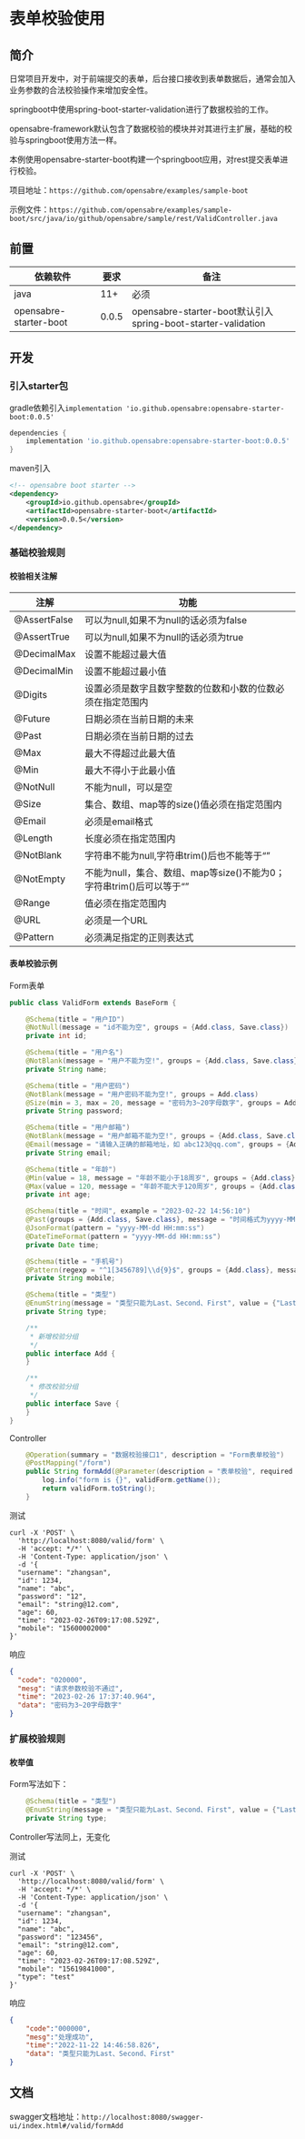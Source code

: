 # 表单校验使用

## 简介

⽇常项⽬开发中，对于前端提交的表单，后台接⼝接收到表单数据后，通常会加⼊业务参数的合法校验操作来增加安全性。

springboot中使用spring-boot-starter-validation进行了数据校验的⼯作。

opensabre-framework默认包含了数据校验的模块并对其进行主扩展，基础的校验与springboot使用方法一样。


本例使用opensabre-starter-boot构建一个springboot应用，对rest提交表单进行校验。

项目地址：`https://github.com/opensabre/examples/sample-boot`

示例文件：`https://github.com/opensabre/examples/sample-boot/src/java/io/github/opensabre/sample/rest/ValidController.java`

## 前置

| 依赖软件                    | 要求     | 备注                                             |
| ------------------------- | -------- | -----------------------------------------------------------|
| java                      | 11+      | 必须                                             |
| opensabre-starter-boot    | 0.0.5    | opensabre-starter-boot默认引入spring-boot-starter-validation |

## 开发

### 引入starter包

gradle依赖引入`implementation 'io.github.opensabre:opensabre-starter-boot:0.0.5'`

```groovy
dependencies {
    implementation 'io.github.opensabre:opensabre-starter-boot:0.0.5'
}
```

maven引入

```xml
<!-- opensabre boot starter -->
<dependency>
    <groupId>io.github.opensabre</groupId>
    <artifactId>opensabre-starter-boot</artifactId>
    <version>0.0.5</version>
</dependency>
```

### 基础校验规则

#### 校验相关注解

| 注解           | 功能        |
|---------------|-------------|
|@AssertFalse   | 可以为null,如果不为null的话必须为false|
|@AssertTrue    | 可以为null,如果不为null的话必须为true |
|@DecimalMax    | 设置不能超过最⼤值 |
|@DecimalMin    | 设置不能超过最⼩值 |
|@Digits        | 设置必须是数字且数字整数的位数和⼩数的位数必须在指定范围内|
|@Future        | ⽇期必须在当前⽇期的未来|
|@Past          | ⽇期必须在当前⽇期的过去|
|@Max           | 最⼤不得超过此最⼤值|
|@Min           | 最⼤不得⼩于此最⼩值|
|@NotNull       | 不能为null，可以是空|
|@Size          | 集合、数组、map等的size()值必须在指定范围内|
|@Email         | 必须是email格式|
|@Length        | ⻓度必须在指定范围内|
|@NotBlank      | 字符串不能为null,字符串trim()后也不能等于“”|
|@NotEmpty      | 不能为null，集合、数组、map等size()不能为0；字符串trim()后可以等于“”|
|@Range         | 值必须在指定范围内|
|@URL           | 必须是⼀个URL|
|@Pattern       | 必须满⾜指定的正则表达式|

#### 表单校验示例

Form表单

```java
public class ValidForm extends BaseForm {

    @Schema(title = "用户ID")
    @NotNull(message = "id不能为空", groups = {Add.class, Save.class})
    private int id;

    @Schema(title = "用户名")
    @NotBlank(message = "⽤户不能为空!", groups = {Add.class, Save.class})
    private String name;

    @Schema(title = "用户密码")
    @NotBlank(message = "⽤户密码不能为空!", groups = Add.class)
    @Size(min = 3, max = 20, message = "密码为3~20字母数字", groups = Add.class)
    private String password;

    @Schema(title = "用户邮箱")
    @NotBlank(message = "⽤户邮箱不能为空!", groups = {Add.class, Save.class})
    @Email(message = "请输入正确的邮箱地址，如 abc123@qq.com", groups = {Add.class, Save.class})
    private String email;

    @Schema(title = "年龄")
    @Min(value = 18, message = "年龄不能小于18周岁", groups = {Add.class})
    @Max(value = 120, message = "年龄不能大于120周岁", groups = {Add.class})
    private int age;

    @Schema(title = "时间", example = "2023-02-22 14:56:10")
    @Past(groups = {Add.class, Save.class}, message = "时间格式为yyyy-MM-dd HH:mm:ss，并且不能为将来的时间")
    @JsonFormat(pattern = "yyyy-MM-dd HH:mm:ss")
    @DateTimeFormat(pattern = "yyyy-MM-dd HH:mm:ss")
    private Date time;

    @Schema(title = "手机号")
    @Pattern(regexp = "^1[3456789]\\d{9}$", groups = {Add.class}, message = "请输入正确的手机号")
    private String mobile;

    @Schema(title = "类型")
    @EnumString(message = "类型只能为Last、Second、First", value = {"Last", "Second", "First"}, groups = {Add.class, Save.class})
    private String type;

    /**
     * 新增校验分组
     */
    public interface Add {
    }

    /**
     * 修改校验分组
     */
    public interface Save {
    }
}
```

Controller

```java
    @Operation(summary = "数据校验接口1", description = "Form表单校验")
    @PostMapping("/form")
    public String formAdd(@Parameter(description = "表单校验", required = true) @Validated(ValidForm.Add.class) @RequestBody ValidForm validForm) {
        log.info("form is {}", validForm.getName());
        return validForm.toString();
    }
```

测试

```shell
curl -X 'POST' \
  'http://localhost:8080/valid/form' \
  -H 'accept: */*' \
  -H 'Content-Type: application/json' \
  -d '{
  "username": "zhangsan",
  "id": 1234,
  "name": "abc",
  "password": "12",
  "email": "string@12.com",
  "age": 60,
  "time": "2023-02-26T09:17:08.529Z",
  "mobile": "15600002000"
}'

```

响应

```json
{
  "code": "020000",
  "mesg": "请求参数校验不通过",
  "time": "2023-02-26 17:37:40.964",
  "data": "密码为3~20字母数字"
}
```

### 扩展校验规则

#### 枚举值

Form写法如下：

```java
    @Schema(title = "类型")
    @EnumString(message = "类型只能为Last、Second、First", value = {"Last", "Second", "First"}, groups = {Add.class, Save.class})
    private String type;
```

Controller写法同上，无变化

测试

```shell
curl -X 'POST' \
  'http://localhost:8080/valid/form' \
  -H 'accept: */*' \
  -H 'Content-Type: application/json' \
  -d '{
  "username": "zhangsan",
  "id": 1234,
  "name": "abc",
  "password": "123456",
  "email": "string@12.com",
  "age": 60,
  "time": "2023-02-26T09:17:08.529Z",
  "mobile": "15619841000",
  "type": "test"
}'
```

响应

```json
{
    "code":"000000",
    "mesg":"处理成功",
    "time":"2022-11-22 14:46:58.826",
    "data": "类型只能为Last、Second、First"
}
```

## 文档

swagger文档地址：`http://localhost:8080/swagger-ui/index.html#/valid/formAdd`